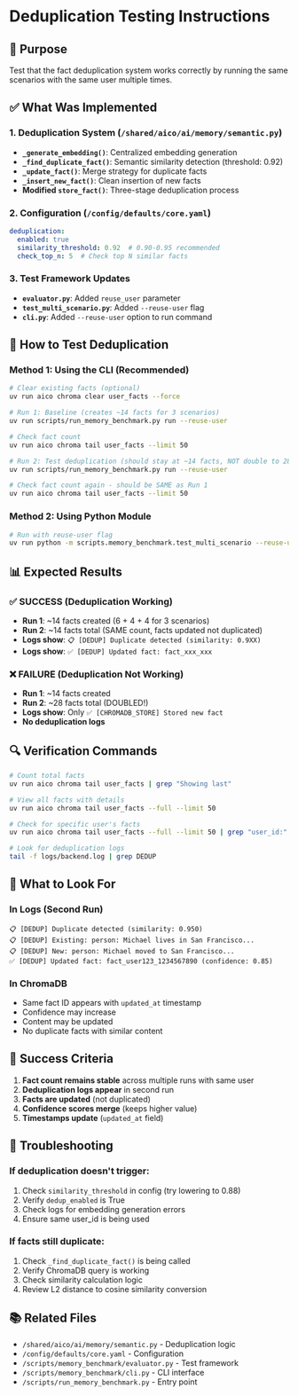 # Deduplication Testing Instructions

## 🎯 Purpose
Test that the fact deduplication system works correctly by running the same scenarios with the same user multiple times.

## ✅ What Was Implemented

### 1. Deduplication System (`/shared/aico/ai/memory/semantic.py`)
- **`_generate_embedding()`**: Centralized embedding generation
- **`_find_duplicate_fact()`**: Semantic similarity detection (threshold: 0.92)
- **`_update_fact()`**: Merge strategy for duplicate facts
- **`_insert_new_fact()`**: Clean insertion of new facts
- **Modified `store_fact()`**: Three-stage deduplication process

### 2. Configuration (`/config/defaults/core.yaml`)
```yaml
deduplication:
  enabled: true
  similarity_threshold: 0.92  # 0.90-0.95 recommended
  check_top_n: 5  # Check top N similar facts
```

### 3. Test Framework Updates
- **`evaluator.py`**: Added `reuse_user` parameter
- **`test_multi_scenario.py`**: Added `--reuse-user` flag
- **`cli.py`**: Added `--reuse-user` option to run command

## 🧪 How to Test Deduplication

### Method 1: Using the CLI (Recommended)

```bash
# Clear existing facts (optional)
uv run aico chroma clear user_facts --force

# Run 1: Baseline (creates ~14 facts for 3 scenarios)
uv run scripts/run_memory_benchmark.py run --reuse-user

# Check fact count
uv run aico chroma tail user_facts --limit 50

# Run 2: Test deduplication (should stay at ~14 facts, NOT double to 28!)
uv run scripts/run_memory_benchmark.py run --reuse-user

# Check fact count again - should be SAME as Run 1
uv run aico chroma tail user_facts --limit 50
```

### Method 2: Using Python Module

```bash
# Run with reuse-user flag
uv run python -m scripts.memory_benchmark.test_multi_scenario --reuse-user
```

## 📊 Expected Results

### ✅ SUCCESS (Deduplication Working)
- **Run 1**: ~14 facts created (6 + 4 + 4 for 3 scenarios)
- **Run 2**: ~14 facts total (SAME count, facts updated not duplicated)
- **Logs show**: `📋 [DEDUP] Duplicate detected (similarity: 0.9XX)`
- **Logs show**: `✅ [DEDUP] Updated fact: fact_xxx_xxx`

### ❌ FAILURE (Deduplication Not Working)
- **Run 1**: ~14 facts created
- **Run 2**: ~28 facts total (DOUBLED!)
- **Logs show**: Only `✅ [CHROMADB_STORE] Stored new fact`
- **No deduplication logs**

## 🔍 Verification Commands

```bash
# Count total facts
uv run aico chroma tail user_facts | grep "Showing last"

# View all facts with details
uv run aico chroma tail user_facts --full --limit 50

# Check for specific user's facts
uv run aico chroma tail user_facts --full --limit 50 | grep "user_id:"

# Look for deduplication logs
tail -f logs/backend.log | grep DEDUP
```

## 📝 What to Look For

### In Logs (Second Run)
```
📋 [DEDUP] Duplicate detected (similarity: 0.950)
📋 [DEDUP] Existing: person: Michael lives in San Francisco...
📋 [DEDUP] New: person: Michael moved to San Francisco...
✅ [DEDUP] Updated fact: fact_user123_1234567890 (confidence: 0.85)
```

### In ChromaDB
- Same fact ID appears with `updated_at` timestamp
- Confidence may increase
- Content may be updated
- No duplicate facts with similar content

## 🎯 Success Criteria

1. **Fact count remains stable** across multiple runs with same user
2. **Deduplication logs appear** in second run
3. **Facts are updated** (not duplicated)
4. **Confidence scores merge** (keeps higher value)
5. **Timestamps update** (`updated_at` field)

## 🔧 Troubleshooting

### If deduplication doesn't trigger:
1. Check `similarity_threshold` in config (try lowering to 0.88)
2. Verify `dedup_enabled` is True
3. Check logs for embedding generation errors
4. Ensure same user_id is being used

### If facts still duplicate:
1. Check `_find_duplicate_fact()` is being called
2. Verify ChromaDB query is working
3. Check similarity calculation logic
4. Review L2 distance to cosine similarity conversion

## 📚 Related Files

- `/shared/aico/ai/memory/semantic.py` - Deduplication logic
- `/config/defaults/core.yaml` - Configuration
- `/scripts/memory_benchmark/evaluator.py` - Test framework
- `/scripts/memory_benchmark/cli.py` - CLI interface
- `/scripts/run_memory_benchmark.py` - Entry point
